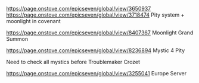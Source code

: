 https://page.onstove.com/epicseven/global/view/3650937
https://page.onstove.com/epicseven/global/view/3718474
Pity system + moonlight in covenant

https://page.onstove.com/epicseven/global/view/8407367 Moonlight Grand Summon


https://page.onstove.com/epicseven/global/view/8236894 Mystic 4 Pity

Need to check all mystics before Troublemaker Crozet

https://page.onstove.com/epicseven/global/view/3255041 Europe Server